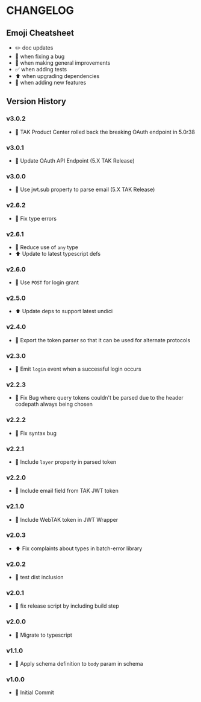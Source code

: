 # CHANGELOG

## Emoji Cheatsheet
- :pencil2: doc updates
- :bug: when fixing a bug
- :rocket: when making general improvements
- :white_check_mark: when adding tests
- :arrow_up: when upgrading dependencies
- :tada: when adding new features

## Version History

### v3.0.2

- :bug: TAK Product Center rolled back the breaking OAuth endpoint in 5.0r38

### v3.0.1

- :bug: Update OAuth API Endpoint (5.X TAK Release)

### v3.0.0

- :bug: Use jwt.sub property to parse email (5.X TAK Release)

### v2.6.2

- :bug: Fix type errors

### v2.6.1

- :rocket: Reduce use of `any` type
- :arrow_up: Update to latest typescript defs

### v2.6.0

- :rocket: Use `POST` for login grant

### v2.5.0

- :arrow_up: Update deps to support latest undici

### v2.4.0

- :tada: Export the token parser so that it can be used for alternate protocols

### v2.3.0

- :tada: Emit `login` event when a successful login occurs

### v2.2.3

- :bug: Fix Bug where query tokens couldn't be parsed due to the header codepath always being chosen

### v2.2.2

- :bug: Fix syntax bug

### v2.2.1

- :bug: Include `layer` property in parsed token

### v2.2.0

- :tada: Include email field from TAK JWT token

### v2.1.0

- :tada: Include WebTAK token in JWT Wrapper

### v2.0.3

- :arrow_up: Fix complaints about types in batch-error library

### v2.0.2

- :bug: test dist inclusion

### v2.0.1

- :bug: fix release script by including build step

### v2.0.0

- :rocket: Migrate to typescript

### v1.1.0

- :bug: Apply schema definition to `body` param in schema

### v1.0.0

- :tada: Initial Commit
